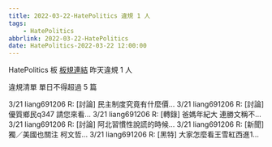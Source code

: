 ```yaml
---
title: 2022-03-22-HatePolitics 違規 1 人
tags:
    - HatePolitics
abbrlink: 2022-03-22-HatePolitics
date: HatePolitics-2022-03-22 12:00:00
---
```

HatePolitics 板 [板規連結](https://www.ptt.cc/bbs/HatePolitics/M.1617115262.A.D60.html)
昨天違規 1 人
<!-- more -->

違規清單
單日不得超過 5 篇

3/21 liang691206 R: [討論] 民主制度究竟有什麼價…
3/21 liang691206 R: [討論] 優質鄉民q347 請您來看…
3/21 liang691206 R: [轉錄] 爸媽年紀大 連勝文稱不…
3/21 liang691206 R: [討論] 阿北習慣性說謊的時候…
3/21 liang691206 R: [新聞] 獨／美國也關注 柯文哲…
3/21 liang691206 R: [黑特] 大家怎麼看王雪紅西進1…